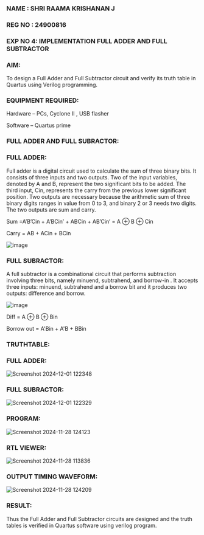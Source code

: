 ### NAME : SHRI RAAMA KRISHANAN J ###
### REG NO : 24900816 ###
### EXP NO 4: IMPLEMENTATION FULL ADDER AND FULL SUBTRACTOR ###

### AIM: ###

To design a Full Adder and Full Subtractor circuit and verify its truth table in Quartus using Verilog programming.

### EQUIPMENT REQUIRED: ###

Hardware – PCs, Cyclone II , USB flasher

Software – Quartus prime

### FULL ADDER AND FULL SUBRACTOR: ###

### FULL ADDER: ###

Full adder is a digital circuit used to calculate the sum of three binary bits. It consists of three inputs and two outputs. Two of the input variables, denoted by A and B, represent the two significant bits to be added. The third input, Cin, represents the carry from the previous lower significant position. Two outputs are necessary because the arithmetic sum of three binary digits ranges in value from 0 to 3, and binary 2 or 3 needs two digits. The two outputs are sum and carry.

Sum =A’B’Cin + A’BCin’ + ABCin + AB’Cin’ = A ⊕ B ⊕ Cin 

Carry = AB + ACin + BCin

![image](https://github.com/naavaneetha/FULL_ADDER_SUBTRACTOR/assets/154305477/0f30ba51-5ffb-4198-845f-18e054f675e7)

### FULL SUBRACTOR: ###

A full subtractor is a combinational circuit that performs subtraction involving three bits, namely minuend, subtrahend, and borrow-in . It accepts three inputs: minuend, subtrahend and a borrow bit and it produces two outputs: difference and borrow.

![image](https://github.com/naavaneetha/FULL_ADDER_SUBTRACTOR/assets/154305477/02b24f51-ab51-4304-9ad6-7b81ffc1ead5)

Diff = A ⊕ B ⊕ Bin 

Borrow out = A'Bin + A'B + BBin

### TRUTHTABLE: ###
### FULL ADDER: ###
![Screenshot 2024-12-01 122348](https://github.com/user-attachments/assets/481ae84f-c591-4522-aa7e-e69b9e9e163d)
### FULL SUBRACTOR: ###
![Screenshot 2024-12-01 122329](https://github.com/user-attachments/assets/50636efd-b267-4a69-a6d3-be90f8119c97)
### PROGRAM: ###
![Screenshot 2024-11-28 124123](https://github.com/user-attachments/assets/6faba0db-0bdc-4a53-8f91-96dfcb7ad815)

### RTL VIEWER: ###

![Screenshot 2024-11-28 113836](https://github.com/user-attachments/assets/046c122c-49c4-4e1c-a5bb-6a5babc46f41)


### OUTPUT TIMING WAVEFORM: ###
![Screenshot 2024-11-28 124209](https://github.com/user-attachments/assets/7603be5d-742b-46b1-b410-0662ed424ccf)


### RESULT: ###

Thus the Full Adder and Full Subtractor circuits are designed and the truth tables is verified in Quartus software using verilog program.




